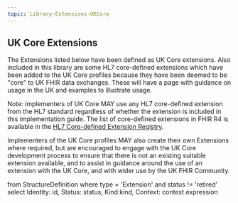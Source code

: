 ```yaml
---
topic: Library-Extensions-UKCore
---
```

## UK Core Extensions

<p>The Extensions listed below have been defined as UK Core extensions. Also included in this library are some HL7 core-defined extensions which have been added to the UK Core profiles because they have been deemed to be "core" to UK FHIR data exchanges. These will have a page with guidance on usage in the UK and examples to illustrate usage.</p>

<p>Note: implementers of UK Core MAY use any HL7 core-defined extension from the HL7 standard regardless of whether the extension is included in this implementation guide. The list of core-defined extensions in FHIR R4 is available in the <a href="http://hl7.org/fhir/R4/extensibility-registry.html" class="external">HL7 Core-defined Extension Registry</a>.</p>

<p>Implementers of the UK Core profiles MAY also create their own Extensions where required, but are encouraged to engage with the UK Core development process to ensure that there is not an existing suitable extension available, and to assist in  guidance around the use of an extension with the UK Core, and with wider use by the UK FHIR Community.</p>



<fql>
from
	StructureDefinition
where
	type = 'Extension' and status != 'retired'
select
	Identity: id, Status: status, Kind:kind, Context: context.expression
</fql>

<script>
$(document).ready(function () {
    const queryString = window.location.search || "?version=current";

    // Convert {{guide-title}} into a URL-safe string
    const guideTitleUrl = "{{guide-title}}"
        .replace(/[^a-zA-Z0-9 ]/g, "")   // remove special characters
        .replace(/\s+/g, "-");           // convert spaces to hyphens

    const baseUrl = `https://simplifier.net/guide/${guideTitleUrl}/`;
    const extensionBase = `${baseUrl}home/profilesandextensions/extensionlibrary/`;
    const profileBase = `${baseUrl}Home/ProfilesandExtensions/UKCore-`;

    // Select your specific table — modify selector if needed
    const $table = $("table.table-bordered");
    if ($table.length === 0) return;

    $table.find("tbody tr").each(function () {
        const $cells = $(this).find("td");
        if ($cells.length < 2) return;

        const $extensionCell = $cells.eq(0);
        const $profilesCell = $cells.eq(3);

        // --- Extension Column ---
        const extText = $extensionCell.text().trim();
        if (extText) {
            const extHref = `${extensionBase}${extText}.page.md${queryString}`;
            $extensionCell.html(`<a href="${extHref}" target="_blank">${extText}</a>`);
        }

        // --- Profiles Column (ignore "Coding", no deduplication) ---
        const profilesRaw = $profilesCell.text().trim().split(";");
        const profileLinks = profilesRaw.map(profile => {
            const clean = profile.trim();
            if (!clean) return "";

            if (clean === "Coding") return "Coding"; // leave as plain text

            const resource = clean.split(".")[0];
            const profileHref = `${profileBase}${resource}${queryString}`;
            return `<a href="${profileHref}" target="_blank">${clean}</a>`;
        }).filter(link => link); // remove any empty ones

        $profilesCell.html(profileLinks.join("<br>"));
    });
});
</script>

